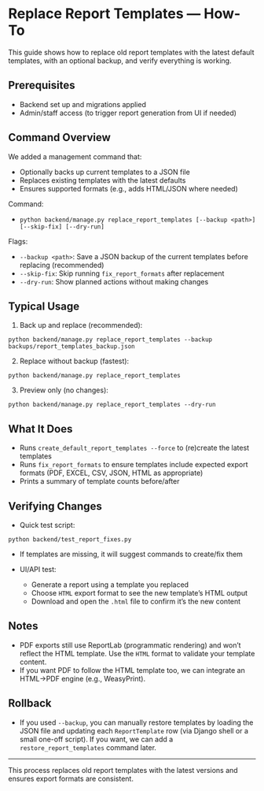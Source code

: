 # Replace Report Templates — How-To

This guide shows how to replace old report templates with the latest default templates, with an optional backup, and verify everything is working.

## Prerequisites
- Backend set up and migrations applied
- Admin/staff access (to trigger report generation from UI if needed)

## Command Overview
We added a management command that:
- Optionally backs up current templates to a JSON file
- Replaces existing templates with the latest defaults
- Ensures supported formats (e.g., adds HTML/JSON where needed)

Command:
- `python backend/manage.py replace_report_templates [--backup <path>] [--skip-fix] [--dry-run]`

Flags:
- `--backup <path>`: Save a JSON backup of the current templates before replacing (recommended)
- `--skip-fix`: Skip running `fix_report_formats` after replacement
- `--dry-run`: Show planned actions without making changes

## Typical Usage
1) Back up and replace (recommended):
```
python backend/manage.py replace_report_templates --backup backups/report_templates_backup.json
```

2) Replace without backup (fastest):
```
python backend/manage.py replace_report_templates
```

3) Preview only (no changes):
```
python backend/manage.py replace_report_templates --dry-run
```

## What It Does
- Runs `create_default_report_templates --force` to (re)create the latest templates
- Runs `fix_report_formats` to ensure templates include expected export formats (PDF, EXCEL, CSV, JSON, HTML as appropriate)
- Prints a summary of template counts before/after

## Verifying Changes
- Quick test script:
```
python backend/test_report_fixes.py
```
  - If templates are missing, it will suggest commands to create/fix them

- UI/API test:
  - Generate a report using a template you replaced
  - Choose `HTML` export format to see the new template’s HTML output
  - Download and open the `.html` file to confirm it’s the new content

## Notes
- PDF exports still use ReportLab (programmatic rendering) and won’t reflect the HTML template. Use the `HTML` format to validate your template content.
- If you want PDF to follow the HTML template too, we can integrate an HTML→PDF engine (e.g., WeasyPrint).

## Rollback
- If you used `--backup`, you can manually restore templates by loading the JSON file and updating each `ReportTemplate` row (via Django shell or a small one-off script). If you want, we can add a `restore_report_templates` command later.

---

This process replaces old report templates with the latest versions and ensures export formats are consistent.


